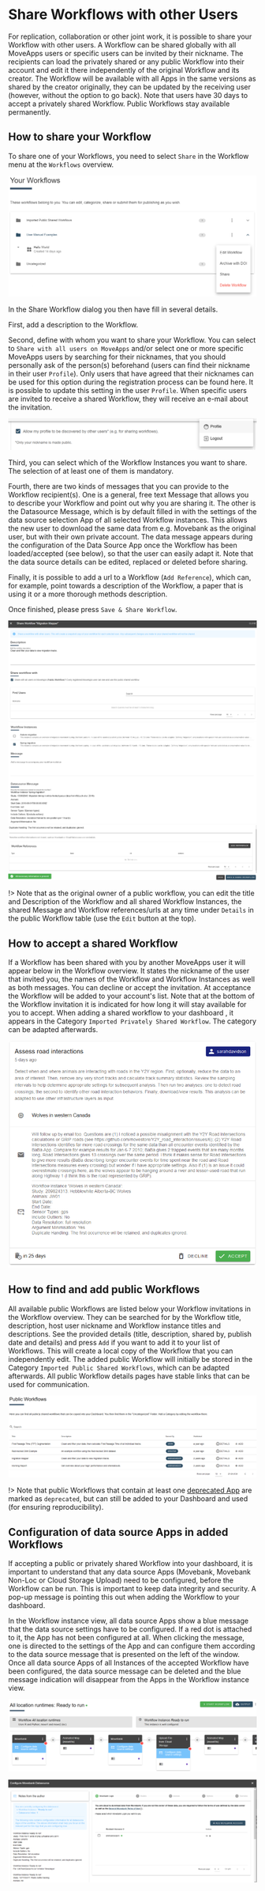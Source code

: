 # Share Workflows with other Users

For replication, collaboration or other joint work, it is possible to share your Workflow with other users.  A Workflow can be shared globally with all MoveApps users or specific users can be invited by their nickname. The recipients can load the privately shared or any public Workflow into their account and edit it there independently of the original Workflow and its creator. The Workflow will be available with all Apps in the same versions as shared by the creator originally, they can be updated by the receiving user (however, without the option to go back). Note that users have 30 days to accept a privately shared Workflow. Public Workflows stay available permanently. 

## How to share your Workflow

To share one of your Workflows, you need to select `Share` in the Workflow menu at the `Workflows` overview.

![](files/Share_WF_overview.png)

In the Share Workflow dialog you then have fill in several details.  

First, add a description to the Workflow.

Second, define with whom you want to share your Workflow. You can select to `Share with all users on MoveApps` and/or select one or more specific MoveApps users by searching for their nicknames, that you should personally ask of the person(s) beforehand (users can find their nickname in their user `Profile`). Only users that have agreed that their nicknames can be used for this option during the registration process can be found here. It is possible to update this setting in the user `Profile`. When specific users are invited to receive a shared Workflow, they will receive an e-mail about the invitation.

![](files/allow_profile_discov.png)

Third, you can select which of the Workflow Instances you want to share. The selection of at least one of them is mandatory.

Fourth, there are two kinds of messages that you can provide to the Workflow recipient(s). One is a general, free text Message that allows you to describe your Workflow and point out why you are sharing it. The other is the Datasource Message, which is by default filled in with the settings of the data source selection App of all selected Workflow instances. This allows the new user to download the same data from e.g. Movebank as the original user, but with their own private account. The data message appears during the configuration of the Data Source App once the Workflow has been loaded/accepted (see below), so that the user can easily adapt it. Note that the data source details can be edited, replaced or deleted before sharing.

Finally, it is possible to add a url to a Workflow (`Add Reference`), which can, for example, point towards a description of the Workflow, a paper that is using it or a more thorough methods description.

Once finished, please press `Save & Share Workflow`.

![](files/Share_WF_1_23.png)
![](files/Share_WF_2_23.png)
![](files/Share_WF_3_23.png)

!\> Note that as the original owner of a public workflow, you can edit the title and Description of the Workflow and all shared Workflow Instances, the shared Message and Workflow references/urls at any time under `Details` in the public Workflow table (use the `Edit` button at the top).

## How to accept a shared Workflow

If a Workflow has been shared with you by another MoveApps user it will appear below in the Workflow overview. It states the nickname of the user that invited you, the names of the Workflow and Workflow Instances as well as both messages. You can decline or accept the invitation. At acceptance the Workflow will be added to your account's list. Note that at the bottom of the Workflow invitation it is indicated for how long it will stay available for you to accept. When adding a shared workflow to your dashboard , it appears in the Category `Imported Privately Shared Workflow`. The category can be adapted afterwards.

![](files/Share_invite_23.png)

## How to find and add public Workflows

All available public Workflows are listed below your Workflow invitations in the Workflow overview. They can be searched for by the Workflow title, description, host user nickname and Workflow instance titles and descriptions.  See the provided details (title, description, shared by, publish date and details) and press `Add` if you want to add it to your list of Workflows. This will create a local copy of the Workflow that you can independently edit. The added public Workflow will initially be stored in the Category `Imported Public Shared Workflows`, which can be adapted afterwards. All public Workflow details pages have stable links that can be used for communication.

![](files/Share_public_23.png)

!\> Note that public Workflows that contain at least one [deprecated App](app_deprecation.md) are marked as `deprecated`, but can still be added to your Dashboard and used (for ensuring reproducibility).


## Configuration of data source Apps in added Workflows

If accepting a public or privately shared Workflow into your dashboard, it is important to understand that any data source Apps (Movebank, Movebank Non-Loc or Cloud Storage Upload) need to be configured, before the Workflow can be run. This is important to keep data integrity and security. A pop-up message is pointing this out when adding the Workflow to your dashboard.

In the Workflow instance view, all data source Apps show a blue message that the data source settings have to be configured. If a red dot is attached to it, the App has not been configured at all. When clicking the message, one is directed to the settings of the App and can configure them according to the data source message that is presented on the left of the window. Once all data source Apps of all Instances of the accepted Workflow have been configured, the data source message can be deleted and the blue message indication will disappear from the Apps in the Workflow instance view.

![](files/Share_datasource_msg.png)

![](files/Share_datasource_1.png)